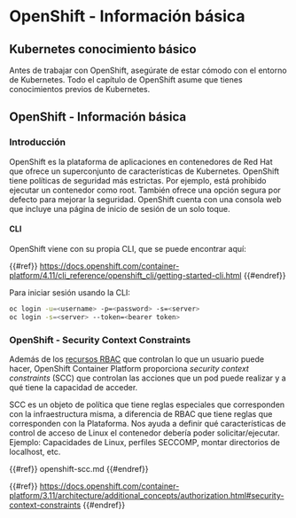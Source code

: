 # OpenShift - Información básica

## Kubernetes conocimiento b**ásico** <a href="#a94e" id="a94e"></a>

Antes de trabajar con OpenShift, asegúrate de estar cómodo con el entorno de Kubernetes. Todo el capítulo de OpenShift asume que tienes conocimientos previos de Kubernetes.

## OpenShift - Información básica

### Introducción

OpenShift es la plataforma de aplicaciones en contenedores de Red Hat que ofrece un superconjunto de características de Kubernetes. OpenShift tiene políticas de seguridad más estrictas. Por ejemplo, está prohibido ejecutar un contenedor como root. También ofrece una opción segura por defecto para mejorar la seguridad. OpenShift cuenta con una consola web que incluye una página de inicio de sesión de un solo toque.

#### CLI

OpenShift viene con su propia CLI, que se puede encontrar aquí:

{{#ref}}
https://docs.openshift.com/container-platform/4.11/cli_reference/openshift_cli/getting-started-cli.html
{{#endref}}

Para iniciar sesión usando la CLI:
```bash
oc login -u=<username> -p=<password> -s=<server>
oc login -s=<server> --token=<bearer token>
```
### **OpenShift - Security Context Constraints** <a href="#a94e" id="a94e"></a>

Además de los [recursos RBAC](https://docs.openshift.com/container-platform/3.11/architecture/additional_concepts/authorization.html#architecture-additional-concepts-authorization) que controlan lo que un usuario puede hacer, OpenShift Container Platform proporciona _security context constraints_ (SCC) que controlan las acciones que un pod puede realizar y a qué tiene la capacidad de acceder.

SCC es un objeto de política que tiene reglas especiales que corresponden con la infraestructura misma, a diferencia de RBAC que tiene reglas que corresponden con la Plataforma. Nos ayuda a definir qué características de control de acceso de Linux el contenedor debería poder solicitar/ejecutar. Ejemplo: Capacidades de Linux, perfiles SECCOMP, montar directorios de localhost, etc.

{{#ref}}
openshift-scc.md
{{#endref}}

{{#ref}}
https://docs.openshift.com/container-platform/3.11/architecture/additional_concepts/authorization.html#security-context-constraints
{{#endref}}
